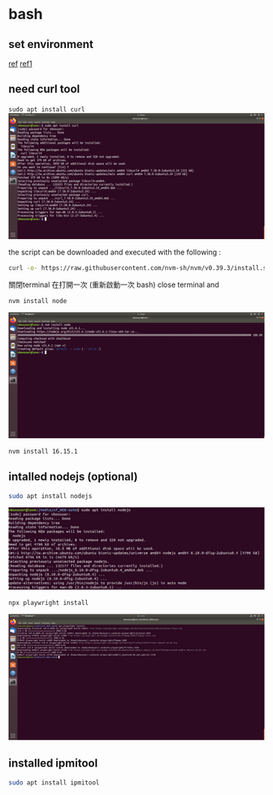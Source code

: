 # bash
## set environment
[ref](https://www.digitalocean.com/community/tutorials/how-to-install-node-js-on-ubuntu-20-04)
[ref1](https://learn.microsoft.com/zh-tw/windows/dev-environment/javascript/nodejs-on-wsl)
## need curl tool
`sudo apt install curl`
![](../pic/env_curl.png)

the script can be downloaded and executed with the following :
```bash
curl -o- https://raw.githubusercontent.com/nvm-sh/nvm/v0.39.3/install.sh | bash
```

關閉terminal 在打開一次 (重新啟動一次 bash)
close terminal and 

```bash
nvm install node
```
![](../pic/envn_node.png)

```bash
nvm install 16.15.1
```

##  intalled nodejs  (optional)
```bash
sudo apt install nodejs
```
![](../pic/env_node.png)

```bash
npx playwright install
```
![](../pic/envnx_playwright.png)
## installed ipmitool
```bash
sudo apt install ipmitool
```


